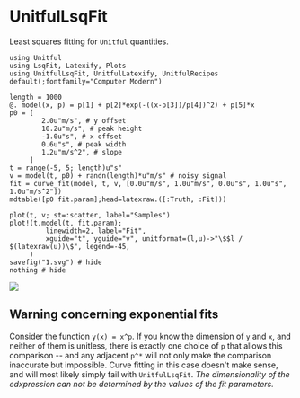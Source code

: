# UnitfulLsqFit

Least squares fitting for `Unitful` quantities.

```@example 1
using Unitful
using LsqFit, Latexify, Plots
using UnitfulLsqFit, UnitfulLatexify, UnitfulRecipes
default(;fontfamily="Computer Modern")

length = 1000
@. model(x, p) = p[1] + p[2]*exp(-((x-p[3])/p[4])^2) + p[5]*x
p0 = [
        2.0u"m/s", # y offset
        10.2u"m/s", # peak height
        -1.0u"s", # x offset
        0.6u"s", # peak width
        1.2u"m/s^2", # slope
     ]
t = range(-5, 5; length)u"s"
v = model(t, p0) + randn(length)*u"m/s" # noisy signal
fit = curve_fit(model, t, v, [0.0u"m/s", 1.0u"m/s", 0.0u"s", 1.0u"s", 1.0u"m/s^2"])
mdtable([p0 fit.param];head=latexraw.([:Truth, :Fit]))
```

```@example 1
plot(t, v; st=:scatter, label="Samples")
plot!(t,model(t, fit.param);
         linewidth=2, label="Fit",
         xguide="t", yguide="v", unitformat=(l,u)->"\$$l / $(latexraw(u))\$", legend=-45,
     )
savefig("1.svg") # hide
nothing # hide
```
![](1.svg)

## Warning concerning exponential fits

Consider the function ``y(x) = x^p``. If you know the dimension of ``y`` and
``x``, and neither of them is unitless, there is exactly one choice of ``p``
that allows this comparison -- and any adjacent ``p^*`` will not only make the
comparison inaccurate but impossible. Curve fitting in this case doesn't make
sense, and will most likely simply fail with `UnitfulLsqFit`. *The
dimensionality of the edxpression can not be determined by the values of the
fit parameters.*
